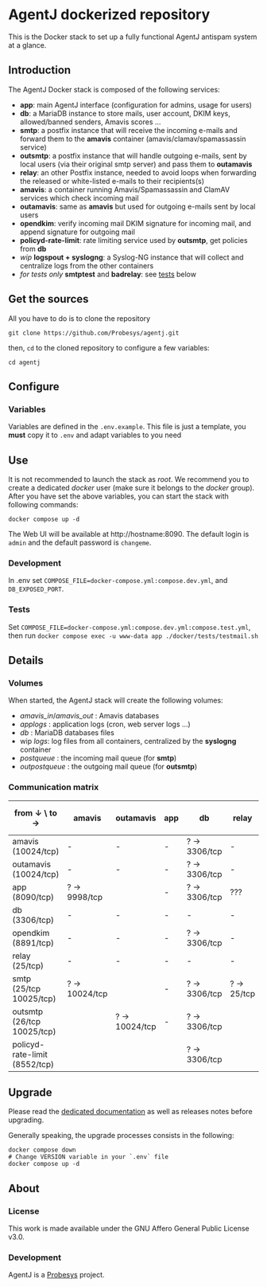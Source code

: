 # AgentJ dockerized repository

This is the Docker stack to set up a fully functional AgentJ antispam system at a glance.

## Introduction

The AgentJ Docker stack is composed of the following services:

- **app**: main AgentJ interface (configuration for admins, usage for users)
- **db**: a MariaDB instance to store mails, user account, DKIM keys, allowed/banned senders, Amavis scores …
- **smtp**: a postfix instance that will receive the incoming e-mails and forward them to the **amavis** container (amavis/clamav/spamassassin service)
- **outsmtp**: a postfix instance that will handle outgoing e-mails, sent by local users (via their original smtp server) and pass them to **outamavis**
- **relay**: an other Postfix instance, needed to avoid loops when forwarding the released or white-listed e-mails to their recipients(s)
- **amavis**: a container running Amavis/Spamassassin and ClamAV services which check incoming mail
- **outamavis**: same as **amavis** but used for outgoing e-mails sent by local users
- **opendkim**: verify incoming mail DKIM signature for incoming mail, and append signature for outgoing mail
- **policyd-rate-limit**: rate limiting service used by **outsmtp**, get policies from **db**
- *wip* **logspout + syslogng**: a Syslog-NG instance that will collect and centralize logs from the other containers
- *for tests only* **smtptest** and **badrelay**: see [tests](#tests) below

## Get the sources

All you have to do is to clone the repository

    git clone https://github.com/Probesys/agentj.git

then, `cd` to the cloned repository to configure a few variables:

    cd agentj

## Configure

### Variables

Variables are defined in the `.env.example`. This file is just a template, you **must** copy it to `.env` and adapt variables to you need

## Use

It is not recommended to launch the stack as *root*. We recommend you to create a dedicated *docker* user (make sure it belongs to the *docker* group).
After you have set the above variables, you can start the stack with following commands:

    docker compose up -d

The Web UI will be available at http://hostname:8090.
The default login is `admin` and the default password is `changeme`.

### Development

In .env set `COMPOSE_FILE=docker-compose.yml:compose.dev.yml`, and `DB_EXPOSED_PORT`.

### Tests

Set `COMPOSE_FILE=docker-compose.yml:compose.dev.yml:compose.test.yml`, then run `docker compose exec -u www-data app ./docker/tests/testmail.sh`

## Details

### Volumes

When started, the AgentJ stack will create the following volumes:

- *amavis_in*/*amavis_out* : Amavis databases
- *applogs* : application logs (cron, web server logs …)
- *db* : MariaDB databases files
- wip *logs*: log files from all containers, centralized by the **syslogng** container
- *postqueue* : the incoming mail queue (for **smtp**)
- *outpostqueue* : the outgoing mail queue (for **outsmtp**)

### Communication matrix

| from ↓ \ to →                 | amavis        | outamavis       | app          | db           | relay      | smtp          | outsmtp       | opendkim      | policyd-rate-limit |
|-------------------------------|---------------|-----------------|--------------|--------------|------------|---------------|---------------|---------------|--------------------|
| amavis (10024/tcp)            | -             | -               | -            | ? → 3306/tcp | -          | ? → 10025/tcp |               | -             |
| outamavis (10024/tcp)         | -             | -               | -            | ? → 3306/tcp | -          |               | ? → 10025/tcp | -             |
| app (8090/tcp)                | ? → 9998/tcp  |                 | -            | ? → 3306/tcp | ???        | -             |               | -             |
| db (3306/tcp)                 | -             | -               | -            | -            | -          | -             | -             | -             |
| opendkim (8891/tcp)           | -             | -               | -            | ? → 3306/tcp | -          | -             | -             | -             |
| relay (25/tcp)                | -             | -               | -            | -            | -          | -             | -             | ? → 8891/tcp  |
| smtp (25/tcp 10025/tcp)       | ? → 10024/tcp |                 | -            | ? → 3306/tcp | ? → 25/tcp | -             |               | ? → 8891/tcp  |
| outsmtp (26/tcp 10025/tcp)    |               | ? → 10024/tcp   | -            | ? → 3306/tcp |            |               |               | ? → 8891/tcp  | ? → 8552/tcp
| policyd-rate-limit (8552/tcp) |               |                 |              | ? → 3306/tcp |            |               |               |               |

## Upgrade

Please read the [dedicated documentation](https://doc.agentj.io/infra/upgrade/) as well as releases notes before upgrading.

Generally speaking, the upgrade processes consists in the following:

    docker compose down
    # Change VERSION variable in your `.env` file
    docker compose up -d

## About

### License

This work is made available under the GNU Affero General Public License v3.0.

### Development

AgentJ is a [Probesys](https://www.probesys.coop) project.
